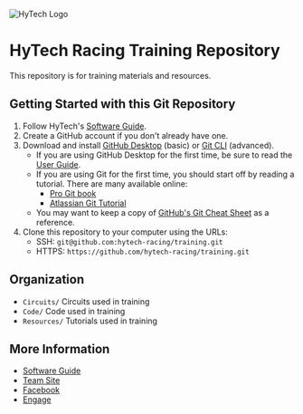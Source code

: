 ![HyTech Logo](https://hytechracing.gatech.edu/images/hytech_logo_small.png)

# HyTech Racing Training Repository

This repository is for training materials and resources.

## Getting Started with this Git Repository
1. Follow HyTech's [Software Guide](https://github.com/hytech-racing/training/tree/master/Resources).
2. Create a GitHub account if you don't already have one.
3. Download and install [GitHub Desktop](https://desktop.github.com/) (basic) or [Git CLI](https://git-scm.com/book/en/v2/Getting-Started-Installing-Git) (advanced).
    * If you are using GitHub Desktop for the first time, be sure to read the [User Guide](https://help.github.com/desktop/guides/).
    * If you are using Git for the first time, you should start off by reading a tutorial. There are many available online:
        * [Pro Git book](https://git-scm.com/book/en/v2)
        * [Atlassian Git Tutorial](https://www.atlassian.com/git/tutorials/)
    * You may want to keep a copy of [GitHub's Git Cheat Sheet](https://services.github.com/kit/downloads/github-git-cheat-sheet.pdf) as a reference.
4. Clone this repository to your computer using the URLs:
    * SSH: `git@github.com:hytech-racing/training.git`
    * HTTPS: `https://github.com/hytech-racing/training.git`

## Organization
* `Circuits/`   Circuits used in training
* `Code/`       Code used in training
* `Resources/`  Tutorials used in training

## More Information
* [Software Guide](https://docs.google.com/document/d/1GRkLYabQtMDBhLXM44oBZ6nKhDef6TY2_k2GFT-w2gI/edit?usp=sharing)
* [Team Site](https://hytechracing.gatech.edu/)
* [Facebook](https://www.facebook.com/HyTechRacing/)
* [Engage](https://gatech.campuslabs.com/engage/organization/hytech-racing)
